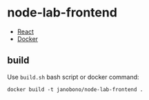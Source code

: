 # node-lab-frontend

* [React](https://reactjs.org/)
* [Docker](https://www.docker.com)

## build

Use `build.sh` bash script or docker command:

```shell
docker build -t janobono/node-lab-frontend .
```
